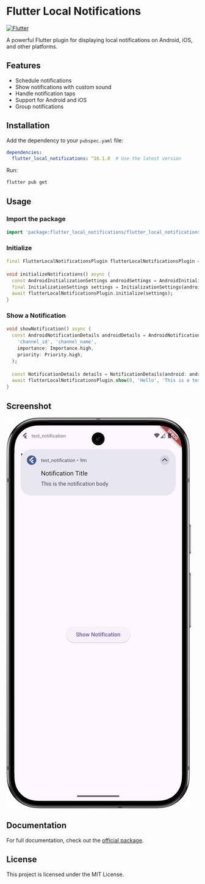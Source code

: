 # Flutter Local Notifications

[![Flutter](https://img.shields.io/badge/Flutter-Local%20Notifications-blue)](https://pub.dev/packages/flutter_local_notifications)

A powerful Flutter plugin for displaying local notifications on Android, iOS, and other platforms.

## Features
- Schedule notifications
- Show notifications with custom sound
- Handle notification taps
- Support for Android and iOS
- Group notifications

## Installation
Add the dependency to your `pubspec.yaml` file:

```yaml
dependencies:
  flutter_local_notifications: ^16.1.0  # Use the latest version
```

Run:
```sh
flutter pub get
```

## Usage

### Import the package
```dart
import 'package:flutter_local_notifications/flutter_local_notifications.dart';
```

### Initialize
```dart
final FlutterLocalNotificationsPlugin flutterLocalNotificationsPlugin = FlutterLocalNotificationsPlugin();

void initializeNotifications() async {
  const AndroidInitializationSettings androidSettings = AndroidInitializationSettings('@mipmap/ic_launcher');
  final InitializationSettings settings = InitializationSettings(android: androidSettings);
  await flutterLocalNotificationsPlugin.initialize(settings);
}
```

### Show a Notification
```dart
void showNotification() async {
  const AndroidNotificationDetails androidDetails = AndroidNotificationDetails(
    'channel_id', 'channel_name',
    importance: Importance.high,
    priority: Priority.high,
  );

  const NotificationDetails details = NotificationDetails(android: androidDetails);
  await flutterLocalNotificationsPlugin.show(0, 'Hello', 'This is a test notification', details);
}
```

## Screenshot

![Flutter Local Notifications Example](assets/screenshot.png)

## Documentation
For full documentation, check out the [official package](https://pub.dev/packages/flutter_local_notifications).

## License
This project is licensed under the MIT License.

